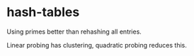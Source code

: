 # hash-tables

Using primes better than rehashing all entries.

Linear probing has clustering, quadratic probing reduces this.